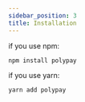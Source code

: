 ```yaml
---
sidebar_position: 3
title: Installation
---
```


if you use npm:

```
npm install polypay
```

if you use yarn:

```
yarn add polypay
```
